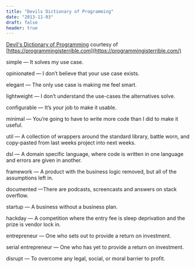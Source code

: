 ```yaml
---
title: "Devils Dictionary of Programming"
date: "2013-11-03"
draft: false
header: true
---
```


[Devil's Dictionary of Programming](https://programmingisterrible.com/post/65781074112/devils-dictionary-of-programming) courtesy of [https://programmingisterrible.com](https://programmingisterrible.com/)

simple — It solves my use case.

opinionated — I don’t believe that your use case exists.

elegant — The only use case is making me feel smart.

lightweight — I don’t understand the use-cases the alternatives solve.

configurable — It’s your job to make it usable.

minimal — You’re going to have to write more code than I did to make it useful.

util — A collection of wrappers around the standard library, battle worn, and copy-pasted from last weeks project into next weeks.

dsl — A domain specific language, where code is written in one language and errors are given in another.

framework — A product with the business logic removed, but all of the assumptions left in.

documented —There are podcasts, screencasts and answers on stack overflow.

startup — A business without a business plan.

hackday — A competition where the entry fee is sleep deprivation and the prize is vendor lock in.

entrepreneur — One who sets out to provide a return on investment.

serial entrepreneur — One who has yet to provide a return on investment.

disrupt — To overcome any legal, social, or moral barrier to profit.

